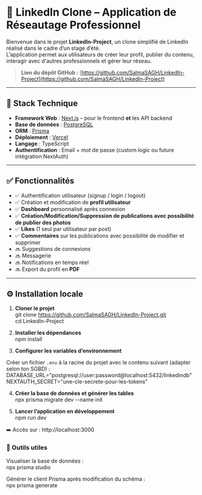 # 🔗 LinkedIn Clone – Application de Réseautage Professionnel

Bienvenue dans le projet **LinkedIn-Project**, un clone simplifié de LinkedIn réalisé dans le cadre d’un stage d’été.  
L’application permet aux utilisateurs de créer leur profil, publier du contenu, interagir avec d'autres professionnels et gérer leur réseau.

> **Lien du dépôt GitHub :** [https://github.com/SalmaSAGH/LinkedIn-Project](https://github.com/SalmaSAGH/LinkedIn-Project)

---

## 🚀 Stack Technique

- **Framework Web** : [Next.js](https://nextjs.org/) – pour le frontend **et** les API backend  
- **Base de données** : [PostgreSQL](https://www.postgresql.org/)  
- **ORM** : [Prisma](https://www.prisma.io/)  
- **Déploiement** : [Vercel](https://vercel.com/)  
- **Langage** : TypeScript  
- **Authentification** : Email + mot de passe (custom logic ou future intégration NextAuth)

---

## ✅ Fonctionnalités

- ✅ Authentification utilisateur (signup / login / logout)  
- ✅ Création et modification de **profil utilisateur**    
- ✅ **Dashboard** personnalisé après connexion  
- ✅ **Création/Modification/Suppression de publications avec possibilité de publier des photos**  
- ✅ **Likes** (1 seul par utilisateur par post)  
- ✅ **Commentaires** sur les publications avec possibilité de modifier et supprimer 
- 🔜 Suggestions de connexions
- 🔜 Messagerie
- 🔜 Notifications en temps réel  
- 🔜 Export du profil en **PDF**

---
## ⚙️ Installation locale

1. **Cloner le projet**  
git clone https://github.com/SalmaSAGH/LinkedIn-Project.git  
cd LinkedIn-Project  

2. **Installer les dépendances**  
npm install  

3. **Configurer les variables d’environnement**  

Créer un fichier `.env` à la racine du projet avec le contenu suivant (adapter selon ton SGBD) :  
DATABASE_URL="postgresql://user:password@localhost:5432/linkedindb"  
NEXTAUTH_SECRET="une-cle-secrete-pour-les-tokens"  

4. **Créer la base de données et générer les tables**  
npx prisma migrate dev --name init  

5. **Lancer l’application en développement**  
npm run dev  

➡️ Accès sur : http://localhost:3000  

### 🧪 Outils utiles  
Visualiser la base de données :  
npx prisma studio  

Générer le client Prisma après modification du schéma :  
npx prisma generate
